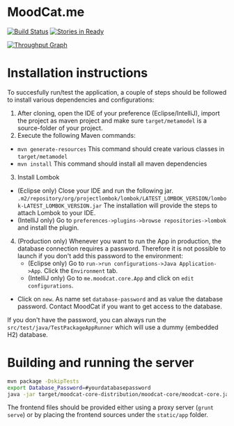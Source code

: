 # MoodCat.me

[![Build Status](https://travis-ci.org/MoodCat/MoodCat.me-Core.svg?branch=master)](https://travis-ci.org/MoodCat/MoodCat.me-Core)
[![Stories in Ready](https://badge.waffle.io/MoodCat/MoodCat.me.svg?label=ready&title=Ready)](http://waffle.io/MoodCat/MoodCat.me)

[![Throughput Graph](https://graphs.waffle.io/MoodCat/MoodCat.me/throughput.svg)](https://waffle.io/MoodCat/MoodCat.me/metrics)

# Installation instructions

To succesfully run/test the application, a couple of steps should be followed to install various dependencies and configurations:

1. After cloning, open the IDE of your preference (Eclipse/IntelliJ), import the project as maven project and make sure `target/metamodel` is a source-folder of your project.
2. Execute the following Maven commands:
  * `mvn generate-resources` This command should create various classes in `target/metamodel`
  * `mvn install` This command should install all maven dependencies
3. Install Lombok
  * (Eclipse only) Close your IDE and run the following jar. `.m2/repository/org/projectlombok/lombok/LATEST_LOMBOK_VERSION/lombok-LATEST_LOMBOK_VERSION.jar`
The installation will provide the steps to attach Lombok to your IDE.
  * (IntelliJ only) Go to `preferences->plugins->browse repositories->lombok` and install the plugin.
4. (Production only) Whenever you want to run the App in production, the database connection requires a password. Therefore it is not possible to launch if you don't add this password to the environment:
    * (Eclipse only) Go to `run->run configurations->Java Application->App`.
Click the `Environment` tab.
    * (IntelliJ only) Go to `me.moodcat.core.App` and click on `edit configurations`.
  * Click on `new`.
As name set `database-password` and as value the database password.
Contact MoodCat if you want to get access to the database.

If you don't have the password, you can always run the `src/test/java/TestPackageAppRunner` which will use a dummy (embedded H2) database.

# Building and running the server
```sh
mvn package -DskipTests
export Database_Password=#yourdatabasepassword
java -jar target/moodcat-core-distribution/moodcat-core/moodcat-core.jar
```

The frontend files should be provided either using a proxy server (`grunt serve`) or by placing the frontend sources under the `static/app` folder.

